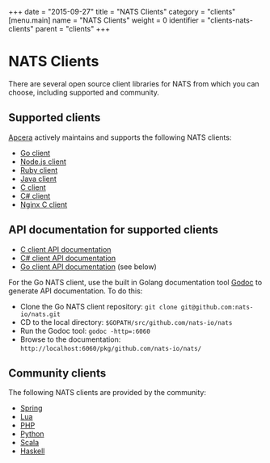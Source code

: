 +++
date = "2015-09-27"
title = "NATS Clients"
category = "clients"
[menu.main]
  name = "NATS Clients"
  weight = 0
  identifier = "clients-nats-clients"
  parent = "clients"
+++

# NATS Clients

There are several open source client libraries for NATS from which you can choose, including supported and community.

## Supported clients

[Apcera](https://www.apcera.com/) actively maintains and supports the following NATS clients:

- [Go client](https://github.com/nats-io/nats)
- [Node.js client](https://github.com/nats-io/node-nats)
- [Ruby client](https://github.com/nats-io/ruby-nats)
- [Java client](https://github.com/nats-io/jnats)
- [C client](https://github.com/nats-io/cnats)
- [C# client](https://github.com/nats-io/csnats)
- [Nginx C client](https://github.com/nats-io/nginx-nats)

## API documentation for supported clients

- [C client API documentation](http://nats-io.github.io/cnats/)
- [C# client API documentation](http://nats-io.github.io/csnats/)
- [Go client API documentation](http://localhost:6060/pkg/github.com/nats-io/nats/) (see below)

For the Go NATS client, use the built in Golang documentation tool [Godoc](https://godoc.org/golang.org/x/tools/cmd/godoc) to generate API documentation. To do this:

- Clone the Go NATS client repository: `git clone git@github.com:nats-io/nats.git`
- CD to the local directory: `$GOPATH/src/github.com/nats-io/nats`
- Run the Godoc tool: `godoc -http=:6060`
- Browse to the documentation: `http://localhost:6060/pkg/github.com/nats-io/nats/`

## Community clients

The following NATS clients are provided by the community:

- [Spring](https://github.com/cloudfoundry-community/java-nats)
- [Lua](https://github.com/DawnAngel/lua-nats)
- [PHP](https://github.com/repejota/phpnats)
- [Python](https://github.com/mcuadros/pynats)
- [Scala](https://github.com/tyagihas/scala_nats/)
- [Haskell](https://github.com/ondrap/nats-queue)
